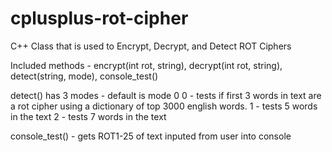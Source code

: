 # cplusplus-rot-cipher
C++ Class that is used to Encrypt, Decrypt, and Detect ROT Ciphers

Included methods - encrypt(int rot, string), decrypt(int rot, string), detect(string, mode), console_test()

detect() has 3 modes - default is mode 0
  0 - tests if first 3 words in text are a rot cipher using a dictionary of top 3000 english words.
  1 - tests 5 words in the text
  2 - tests 7 words in the text

console_test() - gets ROT1-25 of text inputed from user into console
